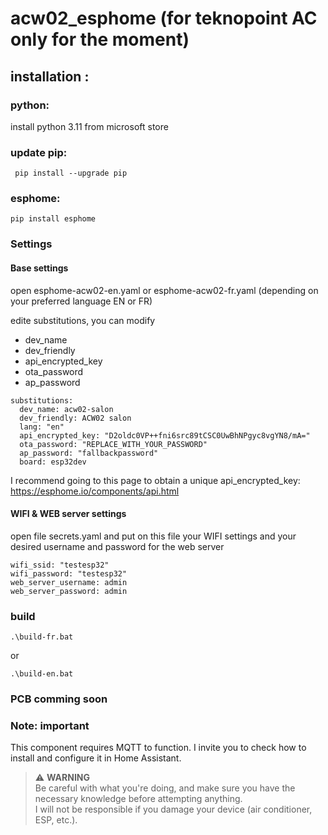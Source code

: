 # acw02_esphome (for teknopoint AC only for the moment)

## installation : 
### python:
install python 3.11 from microsoft store

### update pip:
```
 pip install --upgrade pip
```

### esphome:
```
pip install esphome
```

### Settings
#### Base settings
open esphome-acw02-en.yaml or esphome-acw02-fr.yaml (depending on your preferred language EN or FR)

edite substitutions, you can modify 
 - dev_name
 - dev_friendly
 - api_encrypted_key
 - ota_password
 - ap_password

```
substitutions:
  dev_name: acw02-salon
  dev_friendly: ACW02 salon
  lang: "en"
  api_encrypted_key: "D2oldc0VP++fni6src89tCSC0UwBhNPgyc8vgYN8/mA="
  ota_password: "REPLACE_WITH_YOUR_PASSWORD"
  ap_password: "fallbackpassword"
  board: esp32dev
```

I recommend going to this page to obtain a unique api_encrypted_key:
https://esphome.io/components/api.html

#### WIFI & WEB server settings
open file secrets.yaml and put on this file your WIFI settings and your desired username and password for the web server
```
wifi_ssid: "testesp32"
wifi_password: "testesp32"
web_server_username: admin
web_server_password: admin
```

### build 
```
.\build-fr.bat
```

or 

```
.\build-en.bat
```

### PCB comming soon


### Note: important
This component requires MQTT to function. I invite you to check how to install and configure it in Home Assistant.

> ⚠️ **WARNING**  
> Be careful with what you're doing, and make sure you have the necessary knowledge before attempting anything.  
> I will not be responsible if you damage your device (air conditioner, ESP, etc.).